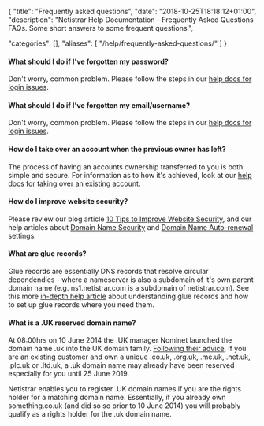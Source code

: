 
{
"title": "Frequently asked questions",
"date": "2018-10-25T18:18:12+01:00",
"description": "Netistrar Help Documentation - Frequently Asked Questions FAQs. Some short answers to some frequent questions.",

"categories": [],
"aliases": [
   "/help/frequently-asked-questions/"
]
}

#### What should I do if I've forgotten my password?
Don't worry, common problem.  Please follow the steps in our [help docs for login issues](/help/getting-started/login-troubleshooting/).

#### What should I do if I've forgotten my email/username?
Don't worry, common problem.  Please follow the steps in our [help docs for login issues](/help/getting-started/login-troubleshooting/).

#### How do I take over an account when the previous owner has left?
The process of having an accounts ownership transferred to you is both simple and secure. For information as to how it's achieved, look at our [help docs for taking over an existing account](/help/getting-started/taking-over-an-existing-account/).

#### How do I improve website security?
Please review our blog article [10 Tips to Improve Website Security](/blog/10-tips-to-improve-website-security/), and our help articles about [Domain Name Security](/help/domain-names/domain-security/) and [Domain Name Auto-renewal](/help/domain-names/auto-renewal-settings/) settings.


#### What are glue records?
Glue records are essentially DNS records that resolve circular dependendies - where a nameserver is also a subdomain of it's own parent domain name (e.g. ns1.netistrar.com is a subdomain of netistrar.com).  See this more [in-depth help article](/help/domain-names/glue-records/) about understanding glue records and how to set up glue records where you need them.

<h4 id="ukreserved">What is a .UK reserved domain name?</h4>
                                                           
At 08:00hrs on 10 June 2014 the .UK manager Nominet launched the domain name .uk into the UK domain family. [Following their advice](https://www.theukdomain.uk/do-i-have-uk-rights/), if you are an existing customer and own a unique .co.uk, .org.uk, .me.uk, .net.uk, .plc.uk or .ltd.uk, a .uk domain name may already have been reserved especially for you until 25 June 2019.

Netistrar enables you to register .UK domain names if you are the rights holder for a matching domain name.  Essentially, if you already own something.co.uk (and did so so prior to 10 June 2014) you will probably qualify as a rights holder for the .uk domain name.